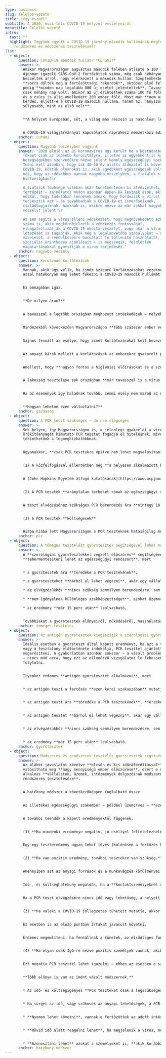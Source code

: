 ```yaml
---
type: business
slug: felelos-vezeto
title: Légy észnél!
subtitle: A 2020. őszi–téli COVID-19 helyzet veszélyeiről
menutitle: Felelős vezető
intro:
  text: ""
  highlight: Tegyünk együtt a COVID-19 járvány második hullámának megfékezéséért
    rendszeres és módszeres teszteléssel!
list:
  - object:
      question: COVID-19 második hullám? *Cunami!*
      answer: >-
        Amikor Magyarországon augusztus második felében átlépte a 100 főt az
        újonnan igazolt SARS-CoV-2 fertőzöttek száma, még csak néhányan
        beszéltek arról, hogy elérkezett a második hullám. Szeptemberben már
        **sorra dőltek meg a fertőzöttségi rekordok**, október első felében
        pedig **minden nap legalább 800 új esetet jelentettek**. Tavasszal még
        csak néhány nap volt, amikor az új érintettek száma 100 fő fölött volt,
        és a csúcs is alig emelkedett 200 ember fölé. Most már **nem az a
        kérdés, eljött-e a COVID-19 második hulláma, hanem az, hányszor lesz az
        súlyosabb, mint az első volt**.


        **A helyzet Európában, sőt, a világ más részein is hasonlóan lesújtó.** A fertőzöttek száma október derekán már a 40 millió főt közelítette, a halálos áldozatok száma pedig átlépte az egymilliót. [Ezen az oldalon](https://covid19.healthdata.org/global?view=total-deaths&tab=trend) nyomon lehet követni, hogy különböző forgatókönyvek mellett hogyan fognak alakulni 2020 végéig a COVID-19 okozta halálozási arányok. Az előrejelzések alapján még ismételt korlátozások mellett is 2 millió főre kell számítani, ám ha az alapvető szociális érintkezési szabályok sem teljesülnek, ez a 3 millió főt is elérheti.


        A COVID-19 világjárvánnyal kapcsolatos naprakész nemzetközi adatokat többek között a <https://ourworldindata.org/coronavirus/> oldalon lehet megtalálni. Bármelyik ország statisztikái megtekinthetőek, a magyar adatok ide kattintva nézhetőek meg: [link](https://ourworldindata.org/coronavirus/country/hungary?country=~HUN).
      anchor: cunami
  - object:
      question: Nagyobb veszélyben vagyunk
      answer: "2020 elején az új koronavírus úgy került be a köztudatba, hogy az
        főként csak az idősebb korosztályra, illetve az egyébként is krónikus
        betegségekben szenvedőkre nézve jelent komoly egészségügyi kockázatot.
        Tudni kell azonban, hogy sok 40–50 év alatti áldozatot is követelt már a
        COVID-19, köztük olyanokat is, akik egyébként egészségesek voltak. Attól
        még, hogy az idősebbek vannak nagyobb veszélyben, a fiatalok sincsenek
        biztonságban!\r

        A fiatalok többsége valóban akár tünetmentesen is átvészelheti a
        fertőzést – sajnálatos módon azonban éppen ők lesznek azok, akik a
        nélkül, hogy tudatában lennének annak, hogy hordozzák a vírust,
        terjesztik azt – és továbbadják a COVID-19-et ismerőseiknek,
        családtagjaiknak. Azoknak is, akikre nézve az már sokkal nagyobb
        veszélyt jelent!\r

        Az sem segíti a vírus elleni védekezést, hogy megnövekedett azok
        száma is, akik megkérdőjelezik a védekezés fontosságát,
        elbagatellizálják a COVID-19 okozta veszélyt, vagy akár a vírus
        létezését is tagadják. Akik még a legalapvetőbb szabályokat – a maszk
        viselését, a rendelkezésre bocsátott fertőtlenítő használatát, vagy a
        szociális érintkezés ajánlásait – is megszegik, felelőtlen
        magatartásukkal gyorsítják a vírus terjedését."
      anchor: nagyobb-veszely
  - object:
      question: Kerülendő korlátozások
      answer: >-
        Vannak, akik úgy vélik, ha ismét szigorú korlátozásokat vezetnek be,
        azzal hatékonyan meg lehet fékezni a COVID-19 második hullámát.


        Ez önmagában igaz.


        **De milyen áron?**


        A tavasszal a legtöbb országban meghozott intézkedések – melyek közül néhány nyáron is életben volt – **egész szektorokat bénítottak meg**: a vendéglátás, a turizmus, a rendezvényszervezés bevétele töredékére esett vissza. Rengeteg intézmény, vállalat, üzlet kénytelen volt időlegesen bezárni.


        Mindezekből következően Magyarországon **több százezer ember veszítette el átmenetileg vagy véglegesen a munkáját;** rengeteg embernél a kijárási korlátozások fogyasztási korlátozásokkal is együtt kellett, hogy járjanak. Mindez természetesen a többi gazdasági szereplőre is hatást gyakorolt – aminek következményeként a COVID-19 elleni védekezés **a gazdasági világválságokhoz mérhető visszaesést okozott**.


        Sajnos fennáll az esélye, hogy ismét korlátozásokat kell bevezetni. Ám, éppen a tavaszi tapasztalatok miatt **a legtöbb ország, így Magyarország is igyekszik elkerülni, hogy meg kelljen ismételni a szigorú intézkedéseket**. Nem volna optimális megoldás, ha a COVID-19 okozta tragédiát csak egy pusztító gazdasági tragédia árán lehetne elkerülni!


        Az anyagi károk mellett a korlátozások az emberekre gyakorolt pszichés hatása sem elhanyagolható. A munkahely elvesztése, a bezártság, az elmaradt programok, nyaralások miatti frusztráció érezhetően megváltoztatta a társadalom alaphangulatát – a bizonytalanság és feszültség pedig sok embert a felelőtlen magatartásminták felé terelhet.


        Amellett, hogy **nagyon fontos a higiéniai előírásokat és a szociális érintkezés szabályait betartani**, a vírus terjedését **hatékonyan lassítja a rendszeres és módszeres tesztelés is**, hiszen e módszerrel **azonosítani lehet a fertőzötteket**, akiket elkülönítve meggátolható, hogy terjesszék a megbetegedést.


        A lakosság tesztelése sok országban **már tavasszal is a vírus elleni védekezés gyakorlatának része volt**. Magyarország e téren elmaradt más államoktól – sok szakember rá is mutatott e tényre. Mostanra azonban már megváltozott a helyzet: **aki csak tud, tesztel**. Pontosabban, tesztelne, ám sok szakember úgy véli, [elértük a rendelkezésre álló kapacitások felső határát](https://infostart.hu/belfold/2020/10/09/szakertok-a-sulyos-lefolyasu-esetek-novekedese-varhato-rovidesen?fbclid=IwAR1yy42nit9MY3ulpLdwXv2AQQguODXdHty3rLCeqA4qCvJ97FODnm2KQGUG). Ezért **egyre több fertőzött marad felfedezetlenül**, aki pedig, ha nem észleli a tüneteket, **maga is megfertőz másokat**.


        Ha az események így haladnak tovább, semmi esély nem marad az új koronavírus kordában tartására.


        **Hogyan lehetne ezen változtatni?**
      anchor: gazdasag
  - object:
      question: A PCR teszt szükséges – de nem elégséges
      answer: >-
        Sok helyen, így Magyarországon is, a jelenlegi gyakorlat a vírus
        örökítőanyagát kimutató PCR tesztet fogadja el hitelesnek, mivel azok
        tekinthetőek a legmegbízhatóbbnak.


        Ugyanakkor, **csak PCR tesztekre építve nem lehet megvalósítani a COVID-19 elleni védekezés e szintjét**. Félreértés ne essék, **hatalmas szükség van a PCR tesztekre**, ám **kizárólag azokat használva nem valósítható meg az emberek széles körű vizsgálata**. Érdemes röviden összefoglalni, miért nem.


        (1) A közfelfogással ellentétben még **a helyesen alkalmazott PCR tesztek megbízhatósága is elmarad a 100%-tól**.


        A [John Hopkins Egyetem átfogó kutatásának](https://www.acpjournals.org/doi/10.7326/M20-1495) eredményei a következőképpen foglalhatóak össze. A tünetek megjelenését megelőzően a PCR tesztek 0–33% eséllyel mutatták ki a vírust. A tünetek jelentkezésének első napján a PCR teszt 62% eséllyel jelez, majd az arány emelkedik, pár nap múlva eléri a 80%-ot. Ezt követően a PCR teszt megbízhatóság csökken, 2 héttel a tünetek megjelenését követően már ismét csak 33%.


        (2) A PCR tesztek **aránytalan terheket rónak az egészségügyi rendszerre**


        A teszt elvégzéséhez szükséges PCR berendezés ára **mintegy 10 millió forintnál kezdődik**. Ezek hozzáférhetősége, és az **igen összetett vizsgálatot elvégezni képes szakemberek száma is korlátozza az elvégezhető PCR tesztek számát**. Ráadásul, a mintavételezéshez és a reakcióhoz szükséges **fogyóeszközök** (felszerelések, anyagok stb., amelyekből minden vizsgálathoz újabb adagot kell felhasználni) **is költségesek**. Ezekből következik, hogy a magyar állami és magán intézményrendszer **elérte a kapacitásai határait**.Sok helyen **napokat kell várni a tesztidőpontra**, majd az **eredményekre is**. Mindez **hatalmas veszélyeket rejt magában**, hiszen ez alatt az idő alatt, ha a tesztelendő személy továbbra is emberek közé jár, másoknak is továbbadja a fertőzést.


        (3) A PCR tesztek **költségesek**


        Hiába hiába lett Magyarországon a PCR teszteknek hatóságilag megszabott ára, az **így is olyan magas**, hogy a lakosság jelentős része nem engedheti meg magának a teszt elvégeztetését. Az **intézmények, vállalatok túlnyomó többsége sem tudja megfizetni** az összes alkalmazott (akár többszöri) leteszteltetését. A lényegesen olcsóbb, vagy ingyenes tömeges tesztelés sem volna reális megoldás. Az ugyanis csak jelentős állami támogatással valósulhatna meg – a források viszont a világjárvány első hulláma miatt már most is szűkösek.
      anchor: pcr
  - object:
      question: A tömeges tesztelést gyorstesztek segítségével lehet megvalósítani
      answer: >-
        A **szerológiai gyorstesztekkel végzett előszűrés** segítségével
        **tehermentesíteni lehet az egészségügyi rendszert**, mert


        * a gyorstesztek ára **töredéke a PCR tesztekének**,

        * a gyorsteszteket **bárhol el lehet végezni**, akár egy vállalat, iskola megfelelő helyiségében is,

        * az elvégzésükhöz **nincs szükség semmilyen berendezésre, sem további fogyóeszközökre**,

        * **nem igényelnek különleges szakképzettséget**, azokat üzemorvos, szakorvos, vagy más egészségügyi dolgozó is elvégezheti,

        * az eredmény **már 15 perc után** leolvasható.


        Továbbiakat a gyorstesztek előnyeiről, működéséről, használatáról **a terméket bemutató oldalon lehet olvasni**. \[\*HAMAROSAN\*]
      anchor: tomeges-teszteles
  - object:
      question: Az antigén gyorstesztek kiegészítik a szerológiai gyorsteszteket
      answer: >-
        Ideális esetben a gyorsteszt által kapott eredményt, ha azt a tünetek,
        vagy a tesztalany előtörténete indokolja, PCR teszttel ajánlott
        megerősíteni. A gyakorlatban azonban sokszor – a vázolt problémák miatt
        – nincs mód arra, hogy ezt az ellenőrző vizsgálatot le lehessen
        folytatni.


        Ilyenkor érdemes **antigén gyorstesztet alkalmazni**, mert


        * az antigén teszt a fertőzés **azon korai szakaszában** mutatja ki a vírust, amikor még a gyorsteszt erre nem alkalmas,


        * az antigén teszt ára **töredéke a PCR tesztekének**, **érzékenysége** azonban – a tünetek megjelenését követő 7 napon belül – **nem sokkal marad el azokétól**


        * az antigén tesztet **bárhol el lehet végezni**, akár egy vállalat, iskola megfelelő helyiségében is,


        * az elvégzésükhöz **nincs szükség semmilyen berendezésre, sem további fogyóeszközökre**,


        * az eredmény **már 15 perc után** leolvasható.
      anchor: gyorstesztek
  - object:
      question: Módszeres és rendszeres tesztelés gyorstesztek segítségével
      answer: >-
        Az alábbi javaslatot követve **olcsón és kis időráfordítással**
        valósítható meg **nagy mennyiségű ember előszűrése**, ezért e módszer
        alkalmas **vállalatok, üzemek, intézmények dolgozóinak módszeres és
        rendszeres tesztelésére**.


        A hatékony módszer a következőképpen foglalható össze.


        Az illetékes egészségügyi szakember – például üzemorvos – **szerológiai gyorsteszttel leteszteli az összes olyan dolgozót, akik között fennáll a COVID-19 terjedésének veszélye**. Ez akár munkakezdés előtt is elvégezhető.


        A további teendők a kapott eredményektől függenek.


        (1) **Ha mindenki eredménye negatív, jó eséllyel feltételezhető, hogy az intézményben nincs jelen a vírus*.***


        Egy-egy teszteredmény ugyan lehet téves (különösen a fertőzés korai szakaszában), ám, mivel **sok embert** tesztelnek egyszerre, **annak az esélye**, hogy az összes fertőzött személyre téves negatív eredményt ad a teszt, **elenyésző**. Nem zárható ki azonban, hogy a tesztelt emberek közt csak egyetlen, vagy nagyon kevés friss fertőzött van, akit még nem lehet a gyorsteszttel azonosítani. (Jóllehet, a megbetegedés nagyon korai szakaszában a PCR teszt sem mutatja ki a fertőzést.) Ezért érdemes a tesztelést **rendszeresen, például 7–10 naponta megismételni** – amivel minimalizálható annak a veszélye, hogy a vírus gyorsan szétterjedjen a közösségben.


        (2) **Ha van pozitív eredmény, további tesztekre van szükség.**


        Amennyiben azt az anyagi források és a munkavégzés körülményei lehetővé teszik, **az érintetteknél, és azok közvetlen kontaktjainál el kell végeztetni a PCR tesztet is**. Akiknél **ez utóbbi is pozitív**, azokat az érvényes járványügyi protokoll alapján **el kell különíteni**, illetve, a tünetek függvényében orvosi ellátásban kell részesíteni.


        Idő-, és költséghatékony megoldás, ha a **kontaktszemélyeknél antigén gyorstesztet végeznek**. Az ugyanis a fertőzés korai szakaszában kimutatja a vírus jelenlétét – pontosan abban az időszakban, amikor a szerológiai teszt még negatív eredményt ad. E módszerrel **rövid idő alatt kideríthető**, az érintett továbbadta-e már a fertőzést másoknak is. (Akiknél az antigén teszt pozitív, azokat el kell különíteni, és a lehetőségek függvényében a fertőzést PCR teszttel lehet igazolni.)


        Ha a PCR teszt elvégzésére nincs idő vagy lehetőség, a helyett az érintettnél is végezhető antigén gyorsteszt, feltéve, ha az illető csak IgG-re nézve volt pozitív, ami utalhat a múltban lezajlott fertőzésre is. (Az IgM pozitivitás az esetek túlnyomó részében fertőzőképes állapotra utal, azt mindenképp javasolt PCR teszttel megerősíteni.)


        (3) **Ha valaki a COVID-19 jellegzetes tüneteit mutatja, akkor is úgy kell rá tekinteni, mintha a teszteredménye pozitív lenne, ha az egyébként negatív volt.**


        Ez esetben is az előző pontban írtakat javasolt követni.


        Érdemes megemlíteni, ha fennállnak a tünetek, az elsődleges fontosságú teendő az érintett elkülönítése, illetve megfelelő orvosi ellátásban részesítése. Ilyen esetben célszerű minden negatív teszteredményt PCR (vagy annak hiányában antigén) teszt elvégzésével ellenőrizni – beleértve a negatív PCR eredményt is.


        (4) **Ha olyan csak IgG-re nézve pozitív személyek vannak, akik tünetmentesek, nagy az esélye, hogy ezek a személyek már korábban átestek a vírusfertőzésen.**


        Ezt negatív PCR teszttel lehet igazolni – ebben az esetben e személyek folytathatják a munkát, mert (jelen tudásunk szerint) hosszabb időre védetté váltak a vírussal szemben.


        **Több előnye is van az imént vázolt módszernek.**


        * Az idő- és költségigényes **PCR teszteket csak a legszükségesebb helyzetekben** és esetekben **kell elvégeztetni**.


        * Ha sürget az idő, vagy szűkösek az anyagi lehetőségek, a PCR tesztek jelentős része **kiváltható olcsóbban és gyorsabban elvégezhető antigén tesztekkel**.


        * **Nyomon lehet követni**, vannak-e fertőzöttek az adott intézményben.


        * **Rövid idő alatt reagálni lehet**, ha megjelenik a vírus, még akkor is, ha az érintettek tünetmentesek, vagy csak enyhe tüneteket mutatnak. Azok elkülönítésével a többiek biztonságosan folytathatják a munkát.


        * **Azonosítani lehet** azokat a személyeket is, **akik korábban már megfertőződtek** a vírussal.
      anchor: hatekony-modszer
---
```

